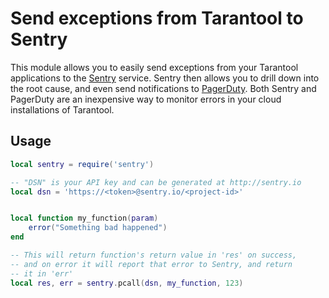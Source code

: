 # Send exceptions from Tarantool to Sentry

This module allows you to easily send exceptions from your Tarantool
applications to the [Sentry](https://sentry.io) service. Sentry then
allows you to drill down into the root cause, and even send
notifications to [PagerDuty](https://www.pagerduty.com). Both Sentry
and PagerDuty are an inexpensive way to monitor errors in your cloud
installations of Tarantool.

## Usage

```lua
local sentry = require('sentry')

-- "DSN" is your API key and can be generated at http://sentry.io
local dsn = 'https://<token>@sentry.io/<project-id>'


local function my_function(param)
    error("Something bad happened")
end

-- This will return function's return value in 'res' on success,
-- and on error it will report that error to Sentry, and return
-- it in 'err'
local res, err = sentry.pcall(dsn, my_function, 123)
```
